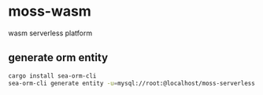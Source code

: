 # moss-wasm

wasm serverless platform

## generate orm entity

```bash
cargo install sea-orm-cli
sea-orm-cli generate entity -u=mysql://root:@localhost/moss-serverless -o moss-lib/service/src/entity
```
